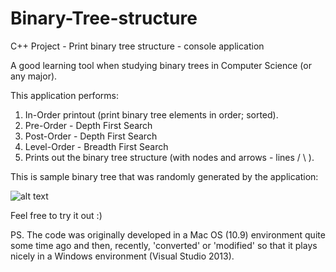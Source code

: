 # Binary-Tree-structure
C++ Project - Print binary tree structure - console application

A good learning tool when studying binary trees in Computer Science (or any major).

This application performs:
  1. In-Order printout (print binary tree elements in order; sorted).
  2. Pre-Order - Depth First Search
  3. Post-Order - Depth First Search
  4. Level-Order - Breadth First Search
  5. Prints out the binary tree structure (with nodes and arrows - lines / \ ).
  
This is sample binary tree that was randomly generated by the application:

![alt text](https://github.com/konoha71/Binary-Tree-structure/blob/master/BinaryTree_sample.PNG)

Feel free to try it out :)

PS. The code was originally developed in a Mac OS (10.9) environment quite some time ago and then, recently, 
'converted' or 'modified' so that it plays nicely in a Windows environment (Visual Studio 2013).
